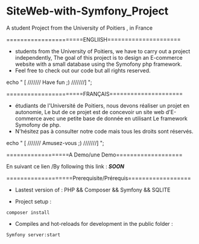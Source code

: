 # SiteWeb-with-Symfony_Project

A student Project from the University of Poitiers , in France

======================ENGLIISH=====================

* students from the University of Poitiers, we have to carry out a project independently, The goal of this project is to design an E-commerce website with a small database using the Symofony php framework.
* Feel free to check out our code but all rights reserved.

echo " [ /////// Have fun ;) ///////] ";

======================FRANÇAIS=====================

* étudiants de l'Université de Poitiers, nous devons réaliser un projet en autonomie, Le but de ce projet est de concevoir un site web d'E-commerce avec une petite base de donnée en utilisant Le framework Symofony de php.
* N'hésitez pas à consulter notre code mais tous les droits sont réservés.

echo " [ /////// Amusez-vous ;) ///////] ";

==================A Demo/une Demo===================

En suivant ce lien /By following this link :        *__SOON__*

===================Prerequisite/Prérequis==================

*  Lastest version of : PHP && Composer && Symfony && SQLITE

* Project setup : 
```
composer install 
```
* Compiles and hot-reloads for development in the public folder :
```
Symfony server:start
```

